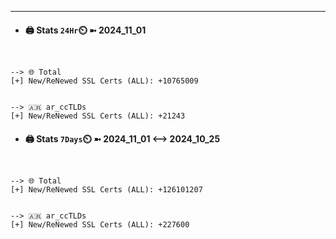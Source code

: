 

---
- #### 🖨️ **Stats** `24Hr`⏲️ ➼ 2024_11_01
```console


--> 🌐 Total
[+] New/ReNewed SSL Certs (ALL): +10765009


--> 🇦🇷 ar_ccTLDs
[+] New/ReNewed SSL Certs (ALL): +21243

```

- #### 🖨️ **Stats** `7Days`⏲️ ➼ 2024_11_01 <--> 2024_10_25
```console


--> 🌐 Total
[+] New/ReNewed SSL Certs (ALL): +126101207


--> 🇦🇷 ar_ccTLDs
[+] New/ReNewed SSL Certs (ALL): +227600

```

